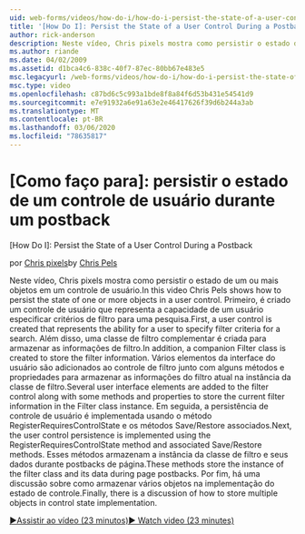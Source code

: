 ```yaml
---
uid: web-forms/videos/how-do-i/how-do-i-persist-the-state-of-a-user-control-during-a-postback
title: '[How Do I]: Persist the State of a User Control During a Postback | Microsoft Docs'
author: rick-anderson
description: Neste vídeo, Chris pixels mostra como persistir o estado de um ou mais objetos em um controle de usuário. Primeiro, é criado um controle de usuário que representa o Abilit...
ms.author: riande
ms.date: 04/02/2009
ms.assetid: d1bca4c6-838c-40f7-87ec-80bb67e483e5
msc.legacyurl: /web-forms/videos/how-do-i/how-do-i-persist-the-state-of-a-user-control-during-a-postback
msc.type: video
ms.openlocfilehash: c87bd6c5c993a1bde8f8a84f6d53b431e54541d9
ms.sourcegitcommit: e7e91932a6e91a63e2e46417626f39d6b244a3ab
ms.translationtype: MT
ms.contentlocale: pt-BR
ms.lasthandoff: 03/06/2020
ms.locfileid: "78635817"
---
```

# <a name="how-do-i-persist-the-state-of-a-user-control-during-a-postback"></a>[Como faço para]: persistir o estado de um controle de usuário durante um postback
[How Do I]: Persist the State of a User Control During a Postback

<span data-ttu-id="43719-104">por [Chris pixels](https://twitter.com/chrispels)</span><span class="sxs-lookup"><span data-stu-id="43719-104">by [Chris Pels](https://twitter.com/chrispels)</span></span>

<span data-ttu-id="43719-105">Neste vídeo, Chris pixels mostra como persistir o estado de um ou mais objetos em um controle de usuário.</span><span class="sxs-lookup"><span data-stu-id="43719-105">In this video Chris Pels shows how to persist the state of one or more objects in a user control.</span></span> <span data-ttu-id="43719-106">Primeiro, é criado um controle de usuário que representa a capacidade de um usuário especificar critérios de filtro para uma pesquisa.</span><span class="sxs-lookup"><span data-stu-id="43719-106">First, a user control is created that represents the ability for a user to specify filter criteria for a search.</span></span> <span data-ttu-id="43719-107">Além disso, uma classe de filtro complementar é criada para armazenar as informações de filtro.</span><span class="sxs-lookup"><span data-stu-id="43719-107">In addition, a companion Filter class is created to store the filter information.</span></span> <span data-ttu-id="43719-108">Vários elementos da interface do usuário são adicionados ao controle de filtro junto com alguns métodos e propriedades para armazenar as informações do filtro atual na instância da classe de filtro.</span><span class="sxs-lookup"><span data-stu-id="43719-108">Several user interface elements are added to the filter control along with some methods and properties to store the current filter information in the Filter class instance.</span></span> <span data-ttu-id="43719-109">Em seguida, a persistência de controle de usuário é implementada usando o método RegisterRequiresControlState e os métodos Save/Restore associados.</span><span class="sxs-lookup"><span data-stu-id="43719-109">Next, the user control persistence is implemented using the RegisterRequiresControlState method and associated Save/Restore methods.</span></span> <span data-ttu-id="43719-110">Esses métodos armazenam a instância da classe de filtro e seus dados durante postbacks de página.</span><span class="sxs-lookup"><span data-stu-id="43719-110">These methods store the instance of the filter class and its data during page postbacks.</span></span> <span data-ttu-id="43719-111">Por fim, há uma discussão sobre como armazenar vários objetos na implementação do estado de controle.</span><span class="sxs-lookup"><span data-stu-id="43719-111">Finally, there is a discussion of how to store multiple objects in control state implementation.</span></span>

[<span data-ttu-id="43719-112">&#9654;Assistir ao vídeo (23 minutos)</span><span class="sxs-lookup"><span data-stu-id="43719-112">&#9654; Watch video (23 minutes)</span></span>](https://channel9.msdn.com/Blogs/ASP-NET-Site-Videos/how-do-i-persist-the-state-of-a-user-control-during-a-postback)
